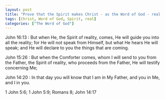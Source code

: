 ```yaml
---
layout: post
title: "Prove that the Spirit makes Christ - as the Word of God - real to us"
tags: [Christ, Word of God, Spirit, real]
categories: ["The Word of God"]
---
```


John 16:13
:  But when He, the Spirit of reality, comes, He will guide you into all the reality; for He will not speak from Himself, but what He hears He will speak; and He will declare to you the things that are coming.

John 15:26
: But when the Comforter comes, whom I will send to you from the Father, the Spirit of reality, who proceeds from the Father, He will testify concerning Me;

John 14:20
: In that day you will know that I am in My Father, and you in Me, and I in you.


1 John 5:6;
1 John 5:9;
Romans 8;
John 14:17
